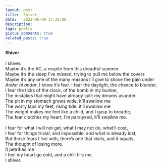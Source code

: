 ```yaml
---
layout: post
title:  Shiver
date:   2022-06-09 17:30:00
description:
tags: poetry
giscus_comments: true
related_posts: true
---
```


<div class="poem">
<b>Shiver</b><br><br>I shiver.<br>Maybe it’s the AC, a respite from this dreadful summer<br>Maybe it’s the sleep I’ve missed, trying to pull me below the covers<br>Maybe it’s any one of the many reasons I’ll give to shove the pain under<br><i>Andar hi andar</i>, I know it’s fear. I fear the daylight, the chance to blunder,<br>I fear the ticks of the clock, of the bomb in my bunker,<br>The mistakes that might have already split my dreams asunder.<br>The pit in my stomach grows wide, it’ll swallow me<br>The worry laps my feet, rising tide, it’ll swallow me<br>The weight makes me feel like a child, and I gasp to breathe,<br>The fear clutches my heart, I’m paralysed, it’ll swallow me.<br><br>I fear for what I will not get, what I may not do, what’ll cost,<br>I fear for things trivial, and impossible, and what is already lost,<br>But those fears I live with, there’s one that visits, and it squats,<br>The thought of losing more.<br>It petrifies me<br>I feel my heart go cold, and a chill fills me.<br>I shiver.<br></div>
